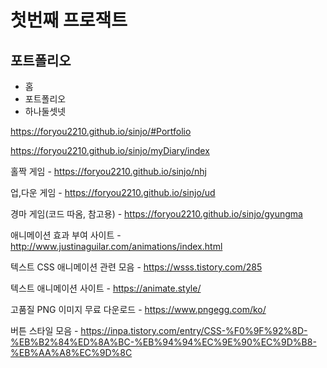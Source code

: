 # 첫번째 프로잭트

## 포트폴리오

- 홈
- 포트폴리오
- 하나둘셋넷

https://foryou2210.github.io/sinjo/#Portfolio

https://foryou2210.github.io/sinjo/myDiary/index

홀짝 게임 - https://foryou2210.github.io/sinjo/nhj

업,다운 게임 - https://foryou2210.github.io/sinjo/ud

경마 게임(코드 따옴, 참고용) - https://foryou2210.github.io/sinjo/gyungma

애니메이션 효과 부여 사이트 - http://www.justinaguilar.com/animations/index.html

텍스트 CSS 애니메이션 관련 모음 - https://wsss.tistory.com/285

텍스트 애니메이션 사이트 - https://animate.style/

고품질 PNG 이미지 무료 다운로드 - https://www.pngegg.com/ko/

버튼 스타일 모음 - https://inpa.tistory.com/entry/CSS-%F0%9F%92%8D-%EB%B2%84%ED%8A%BC-%EB%94%94%EC%9E%90%EC%9D%B8-%EB%AA%A8%EC%9D%8C
